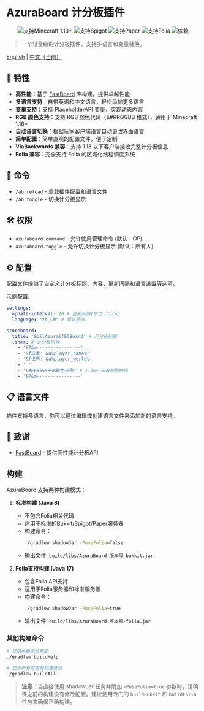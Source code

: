# AzuraBoard 计分板插件

<div align="center">
  <img src="https://img.shields.io/badge/Minecraft-1.13%2B-brightgreen.svg" alt="支持Minecraft 1.13+">
  <img src="https://img.shields.io/badge/Spigot-已支持-yellow.svg" alt="支持Spigot">
  <img src="https://img.shields.io/badge/Paper-已支持-yellow.svg" alt="支持Paper">
  <img src="https://img.shields.io/badge/Folia-已支持-green.svg" alt="支持Folia">
  <img src="https://img.shields.io/badge/依赖-PlaceholderAPI(可选)-blue.svg" alt="依赖">
</div>

> 一个轻量级的计分板插件，支持多语言和变量替换。

[English](README.md) | [中文（当前）](README_zh_CN.md)

## 🌟 特性

- **高性能**：基于 [FastBoard](https://github.com/MrMicky-FR/FastBoard) 库构建，提供卓越性能
- **多语言支持**：自带英语和中文语言，轻松添加更多语言
- **变量支持**：支持 PlaceholderAPI 变量，实现动态内容
- **RGB 颜色支持**：支持 RGB 颜色代码（&#RRGGBB 格式），适用于 Minecraft 1.16+
- **自动语言切换**：根据玩家客户端语言自动更改界面语言
- **简单配置**：简单直观的配置文件，便于定制
- **ViaBackwards 兼容**：支持 1.13 以下客户端接收完整计分板信息
- **Folia 兼容**：完全支持 Folia 的区域化线程调度系统

## 📖 命令

- `/ab reload` - 重载插件配置和语言文件
- `/ab toggle` - 切换计分板显示

## 🛠️ 权限

- `azuraboard.command` - 允许使用管理命令 (默认：OP)
- `azuraboard.toggle` - 允许切换计分板显示 (默认：所有人)

## ⚙️ 配置

配置文件提供了自定义计分板标题、内容、更新间隔和语言设置等选项。

示例配置:
```yaml
settings:
  update-interval: 20 # 更新间隔(单位：tick)
  language: "zh_CN" # 默认语言

scoreboard:
  title: '&b&lAzura&f&lBoard' # 计分板标题
  lines: # 计分板内容
    - '&7&m----------------'
    - '&f玩家: &a%player_name%'
    - '&f世界: &a%player_world%'
    - ' '
    - '&#FF5555RGB颜色示例' # 1.16+ RGB颜色代码
    - '&7&m----------------'
```

## 📋 语言文件

插件支持多语言，你可以通过编辑或创建语言文件来添加新的语言支持。

## 🙏 致谢

- [FastBoard](https://github.com/MrMicky-FR/FastBoard) - 提供高性能计分板API

## 构建

AzuraBoard 支持两种构建模式：

1. **标准构建 (Java 8)**
   - 不包含Folia相关代码
   - 适用于标准的Bukkit/Spigot/Paper服务器
   - 构建命令：
     ```bash
     ./gradlew shadowJar -PuseFolia=false
     ```
   - 输出文件: `build/libs/AzuraBoard-版本号-bukkit.jar`

2. **Folia支持构建 (Java 17)**
   - 包含Folia API支持
   - 适用于Folia服务器和标准服务器
   - 构建命令：
     ```bash
     ./gradlew shadowJar -PuseFolia=true
     ```
   - 输出文件: `build/libs/AzuraBoard-版本号-folia.jar`

### 其他构建命令

```bash
# 显示构建系统帮助
./gradlew buildHelp

# 显示所有可用的构建选项
./gradlew buildAll
```

> **注意**：当直接使用 shadowJar 任务并附加 `-PuseFolia=true` 参数时，请确保之前的构建没有修改配置。建议使用专门的 `buildBukkit` 和 `buildFolia` 任务来确保正确构建。